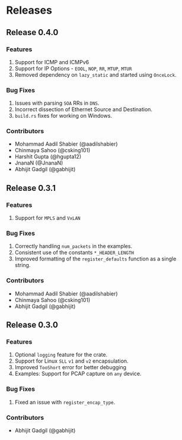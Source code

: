 # Releases

## Release 0.4.0

### Features

1. Support for ICMP and ICMPv6
2. Support for IP Options - `EOOL`, `NOP`, `RR`, `MTUP`, `MTUR`
3. Removed dependency on `lazy_static` and started using `OnceLock`.

### Bug Fixes

1. Issues with parsing `SOA` RRs in `DNS`.
2. Incorrect dissection of Ethernet Source and Destination.
3. `build.rs` fixes for working on Windows.


### Contributors

- Mohammad Aadil Shabier (@aadilshabier)
- Chinmaya Sahoo (@csking101)
- Harshit Gupta (@hgupta12)
- JnanaN (@JnanaN)
- Abhijit Gadgil (@gabhijit)


## Release 0.3.1

### Features

1. Support for `MPLS` and `VxLAN`


### Bug Fixes

1. Correctly handling `num_packets` in the examples.
2. Consistent use of the constants `*_HEADER_LENGTH`
3. Improved formatting of the `register_defaults` function as a single string.

### Contributors

- Mohammad Aadil Shabier (@aadilshabier)
- Chinmaya Sahoo (@csking101)
- Abhijit Gadgil (@gabhijit)


## Release 0.3.0

### Features

1. Optional `logging` feature for the crate.
2. Support for Linux `SLL` `v1` and `v2` encapsulation.
3. Improved `TooShort` error for better debugging
4. Examples: Support for PCAP capture on `any` device.

### Bug Fixes

1. Fixed an issue with `register_encap_type`.


### Contributors

- Abhijit Gadgil (@gabhijit)

